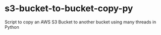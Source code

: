 s3-bucket-to-bucket-copy-py
===========================

Script to copy an AWS S3 Bucket to another bucket using many threads in Python